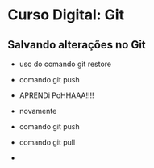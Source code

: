 
# Curso Digital: Git

## Salvando alterações no Git

* uso do comando git restore

* comando git push

* APRENDi PoHHAAA!!!!

* novamente

* comando git push
* comando git pull
*    

